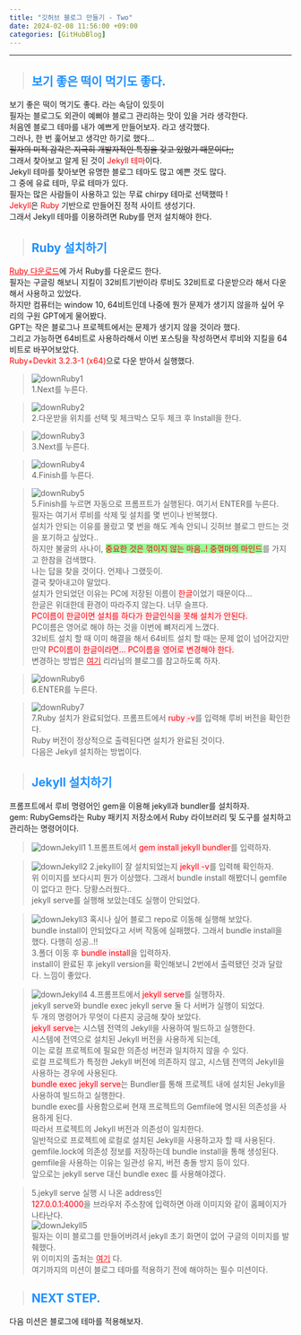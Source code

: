 ```yaml
---
title: "깃허브 블로그 만들기 - Two"
date: 2024-02-08 11:56:00 +09:00
categories: [GitHubBlog]
---
```

***

>## <span style='color:#1E90FF'>보기 좋은 떡이 먹기도 좋다.</span>
보기 좋은 떡이 먹기도 좋다. 라는 속담이 있듯이 <br>
필자는 블로그도 외관이 예뻐야 블로그 관리하는 맛이 있을 거라 생각한다. <br>
처음엔 블로그 테마를 내가 예쁘게 만들어보자. 라고 생각했다. <br>
그러나, 한 번 훑어보고 생각만 하기로 했다... <br>
~~필자의 미적 감각은 지극히 개발자적인 특징을 갖고 있었기 때문이다;;~~ <br>
그래서 찾아보고 알게 된 것이 <span style='color:red'>Jekyll 테마</span>이다. <br>
Jekyll 테마를 찾아보면 유명한 블로그 테마도 많고 예쁜 것도 많다. <br>
그 중에 유료 테마, 무료 테마가 있다. <br>
필자는 많은 사람들이 사용하고 있는 무료 chirpy 테마로 선택했따 ! <br>
<span style='color:red'>Jekyll</span>은 <span style='color:red'>Ruby</span> 기반으로 만들어진 정적 사이트 생성기다. <br>
그래서 Jekyll 테마를 이용하려면 Ruby를 먼저 설치해야 한다. <br>

>## <span style='color:#1E90FF'>Ruby 설치하기</span>
<a href='https://rubyinstaller.org/downloads/' target='_blank' style='color:red'>Ruby 다운로드</a>에 가서 Ruby를 다운로드 한다. <br>
필자는 구글링 해보니 지킬이 32비트기반이라 루비도 32비트로 다운받으라 해서 다운해서 사용하고 있었다. <br>
하지만 컴퓨터는 window 10, 64비트인데 나중에 뭔가 문제가 생기지 않을까 싶어 우리의 구원 GPT에게 물어봤다. <br>
GPT는 작은 블로그나 프로젝트에서는 문제가 생기지 않을 것이라 했다. <br>
그리고 가능하면 64비트로 사용하라해서 이번 포스팅을 작성하면서 루비와 지킬을 64비트로 바꾸어보았다. <br>
<span style='color:red'>Ruby+Devkit 3.2.3-1 (x64)</span>으로 다운 받아서 실행했다. <br>

>![downRuby1](/assets/img/postImg/GitHubBlog/createBlog2/ruby64Download1.JPG) <br>
1.Next를 누른다. <br>

>![downRuby2](/assets/img/postImg/GitHubBlog/createBlog2/ruby64Download2.JPG) <br>
2.다운받을 위치를 선택 및 체크박스 모두 체크 후 Install을 한다.

>![downRuby3](/assets/img/postImg/GitHubBlog/createBlog2/ruby64Download3.JPG) <br>
3.Next를 누른다. <br>

>![downRuby4](/assets/img/postImg/GitHubBlog/createBlog2/ruby64Download4.JPG) <br>
4.Finish를 누른다. <br>

>![downRuby5](/assets/img/postImg/GitHubBlog/createBlog2/ruby64Download5.JPG) <br>
5.Finish를 누르면 자동으로 프롬프트가 실행된다. 여기서 ENTER를 누른다. <br>
필자는 여기서 루비를 삭제 및 설치를 몇 번이나 반복했다. <br>
설치가 안되는 이유를 몰랐고 몇 번을 해도 계속 안되니 깃허브 블로그 만드는 것을 포기하고 싶었다.. <br>
하지만 불굴의 사나이, <span style='background-color:PaleGreen; color:red'>중요한 것은 꺾이지 않는 마음..! 중꺾마의 마인드</span>를 가지고 한참을 검색했다. <br>
나는 답을 찾을 것이다. 언제나 그랬듯이. <br>
결국 찾아내고야 말았다. <br>
설치가 안되었던 이유는 PC에 저장된 이름이 <span style='color:red'>한글</span>이었기 때문이다... <br>
한글은 위대한데 환경이 따라주지 않는다. 너무 슬프다. <br>
<span style='background-color:LavenderBlush; color:red'>PC이름이 한글이면 설치를 하다가 한글인식을 못해 설치가 안된다.</span> <br>
PC이름은 영어로 해야 하는 것을 이번에 뼈저리게 느꼈다. <br>
32비트 설치 할 때 이미 해결을 해서 64비트 설치 할 때는 문제 없이 넘어갔지만 <br>
만약 <span style='background-color:LavenderBlush; color:red'>PC이름이 한글이라면... PC이름을 영어로 변경해야 한다.</span> <br>
변경하는 방법은 <a href='https://blog.naver.com/PostView.naver?blogId=rkdalstj7504&logNo=222173490548' target='_blank' style='color:red'>여기</a> 리라님의 블로그를 참고하도록 하자. <br>

>![downRuby6](/assets/img/postImg/GitHubBlog/createBlog2/ruby64Download6.JPG) <br>
6.ENTER를 누른다. <br>

>![downRuby7](/assets/img/postImg/GitHubBlog/createBlog2/ruby64Download7.JPG) <br>
7.Ruby 설치가 완료되었다. 프롬프트에서 <span style='background-color:LavenderBlush; color:red'>ruby -v</span>를 입력해 루비 버전을 확인한다.<br>
Ruby 버전이 정상적으로 출력된다면 설치가 완료된 것이다. <br>
다음은 Jekyll 설치하는 방법이다. <br>

>## <span style='color:#1E90FF'>Jekyll 설치하기</span>
프롬프트에서 루비 명령어인 gem을 이용해 jekyll과 bundler를 설치하자. <br>
gem: RubyGems라는 Ruby 패키지 저장소에서 Ruby 라이브러리 및 도구를 설치하고 관리하는 명령어이다. <br>

>![downJekyll1](/assets/img/postImg/GitHubBlog/createBlog2/jekyllDownload1.JPG)
1.프롬프트에서 <span style='background-color:LavenderBlush; color:red'>gem install jekyll bundler</span>를 입력하자. <br>

>![downJekyll2](/assets/img/postImg/GitHubBlog/createBlog2/jekyllDownload2.JPG)
2.jekyll이 잘 설치되었는지 <span style='background-color:LavenderBlush; color:red'>jekyll -v</span>를 입력해 확인하자. <br>
위 이미지를 보다시피 뭔가 이상했다. 그래서 bundle install 해봤더니 gemfile이 없다고 한다. 당황스러웠다.. <br>
jekyll serve를 실행해 보았는데도 실행이 안되었다. <br>

>![downJekyll3](/assets/img/postImg/GitHubBlog/createBlog2/jekyllDownload3.JPG)
혹시나 싶어 블로그 repo로 이동해 실행해 보았다. <br>
bundle install이 안되었다고 서버 작동에 실패했다. 그래서 bundle install을 했다. 다행히 성공..!! <br>
3.폴더 이동 후 <span style='background-color:LavenderBlush; color:red'>bundle install</span>을 입력하자. <br>
install이 완료된 후 jekyll version을 확인해보니 2번에서 출력됐던 것과 달랐다. 느낌이 좋았다.

>![downJekyll4](/assets/img/postImg/GitHubBlog/createBlog2/jekyllDownload4.JPG)
4.프롬프트에서 <span style='background-color:LavenderBlush; color:red'>jekyll serve</span>를 실행하자. <br>
jekyll serve와 bundle exec jekyll serve 둘 다 서버가 실행이 되었다. <br>
두 개의 명령어가 무엇이 다른지 궁금해 찾아 보았다. <br>
<span style='background-color:LavenderBlush; color:red'>jekyll serve</span>는 시스템 전역의 Jekyll을 사용하여 빌드하고 실행한다. <br>
시스템에 전역으로 설치된 Jekyll 버전을 사용하게 되는데, <br>
이는 로컬 프로젝트에 필요한 의존성 버전과 일치하지 않을 수 있다. <br>
로컬 프로젝트가 특정한 Jekyll 버전에 의존하지 않고, 시스템 전역의 Jekyll을 사용하는 경우에 사용된다. <br>
<span style='background-color:LavenderBlush; color:red'>bundle exec jekyll serve</span>는 Bundler를 통해 프로젝트 내에 설치된 Jekyll을 사용하여 빌드하고 실행한다. <br>
bundle exec를 사용함으로써 현재 프로젝트의 Gemfile에 명시된 의존성을 사용하게 된다. <br>
따라서 프로젝트의 Jekyll 버전과 의존성이 일치한다. <br>
일반적으로 프로젝트에 로컬로 설치된 Jekyll을 사용하고자 할 때 사용된다. <br>
gemfile.lock에 의존성 정보를 저장하는데 bundle install을 통해 생성된다. <br>
gemfile을 사용하는 이유는 일관성 유지, 버전 충돌 방지 등이 있다. <br>
앞으로는 jekyll serve 대신 bundle exec 를 사용해야겠다. <br>

>5.jekyll serve 실행 시 나온 address인 <br>
<span style='background-color:LavenderBlush; color:red'>127.0.0.1:4000</span>을 브라우저 주소창에 입력하면 아래 이미지와 같이 홈페이지가 나타난다. <br>
![downJekyll5](/assets/img/postImg/GitHubBlog/createBlog2/jekyllDownload5.JPG) <br>
필자는 이미 블로그를 만들어버려서 jekyll 초기 화면이 없어 구글의 이미지를 발췌했다. <br>
위 이미지의 출처는 <a href='https://opensource.com/article/21/9/build-website-jekyll' target='_blank' style='color:red'>여기</a> 다. <br>
여기까지의 미션이 블로그 테마를 적용하기 전에 해야하는 필수 미션이다. <br>

>## <span style='color:#1E90FF'>NEXT STEP. </span>
다음 미션은 블로그에 테마를 적용해보자.